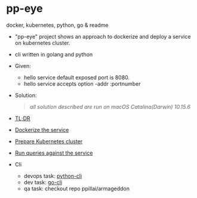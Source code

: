 # pp-eye
docker, kubernetes, python, go &amp; readme
* "pp-eye" project shows an approach to dockerize and deploy a service on kubernetes cluster.
* cli written in golang and python

* Given:
    * hello service default exposed port is 8080.
    * hello service accepts option -addr :portnumber

* Solution:
    > *all solution described are run on macOS Catalina(Darwin) 10.15.6*

- [TL;DR](/docs/TLDR.md)

- [Dockerize the service](/docs/DockerizeTheService.md)

- [Prepare Kubernetes cluster](/docs/PrepareKubernetes.md)

- [Run queries against the service](/docs/RunReport.md)

- Cli
    - devops task: [python-cli](/docs/PythonCli.md)
    - dev task: [go-cli](/docs/GoCli.md)
    - qa task: checkout repo ppillai/armageddon
